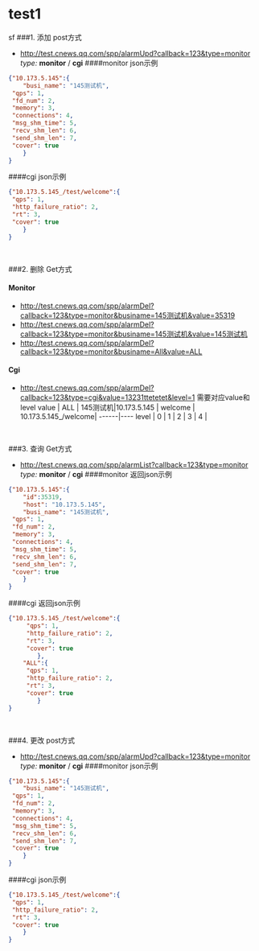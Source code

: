 # test1
sf 
###1. 添加 post方式
+ http://test.cnews.qq.com/spp/alarmUpd?callback=123&type=monitor
 *type:* **monitor** / **cgi**
####monitor json示例
```json
{"10.173.5.145":{
    "busi_name": "145测试机",
 "qps": 1,
 "fd_num": 2,
 "memory": 3,
 "connections": 4,
 "msg_shm_time": 5,
 "recv_shm_len": 6,
 "send_shm_len": 7,
 "cover": true
    }
}
```
####cgi json示例
```json
{"10.173.5.145_/test/welcome":{
 "qps": 1,
 "http_failure_ratio": 2,
 "rt": 3,
 "cover": true
    }
}
```
<br/>

###2. 删除 Get方式
#### Monitor
+ http://test.cnews.qq.com/spp/alarmDel?callback=123&type=monitor&businame=145测试机&value=35319
+ http://test.cnews.qq.com/spp/alarmDel?callback=123&type=monitor&businame=145测试机&value=145测试机
+ http://test.cnews.qq.com/spp/alarmDel?callback=123&type=monitor&businame=All&value=ALL

#### Cgi
+ http://test.cnews.qq.com/spp/alarmDel?callback=123&type=cgi&value=13231ttetetet&level=1
需要对应value和level
value |  ALL  | 145测试机|10.173.5.145 | welcome | 10.173.5.145_/welcome|
------|----
level |  0  |  1  |  2  |  3  |  4  |    
<br/>

###3. 查询 Get方式
+ http://test.cnews.qq.com/spp/alarmList?callback=123&type=monitor
*type:* **monitor** / **cgi**
####monitor 返回json示例
```json
{"10.173.5.145":{
    "id":35319,
    "host": "10.173.5.145",
    "busi_name": "145测试机",
 "qps": 1,
 "fd_num": 2,
 "memory": 3,
 "connections": 4,
 "msg_shm_time": 5,
 "recv_shm_len": 6,
 "send_shm_len": 7,
 "cover": true
    }
}
```
####cgi 返回json示例
```json
{"10.173.5.145_/test/welcome":{
     "qps": 1,
     "http_failure_ratio": 2,
     "rt": 3,
     "cover": true
        },
    "ALL":{
     "qps": 1,
     "http_failure_ratio": 2,
     "rt": 3,
     "cover": true
        }
}
```
<br/>

###4. 更改 post方式
 + http://test.cnews.qq.com/spp/alarmUpd?callback=123&type=monitor
 *type:* **monitor** / **cgi**
####monitor json示例
```json
{"10.173.5.145":{
    "busi_name": "145测试机",
 "qps": 1,
 "fd_num": 2,
 "memory": 3,
 "connections": 4,
 "msg_shm_time": 5,
 "recv_shm_len": 6,
 "send_shm_len": 7,
 "cover": true
    }
}
```
####cgi json示例
```json
{"10.173.5.145_/test/welcome":{
 "qps": 1,
 "http_failure_ratio": 2,
 "rt": 3,
 "cover": true
    }
}
```
